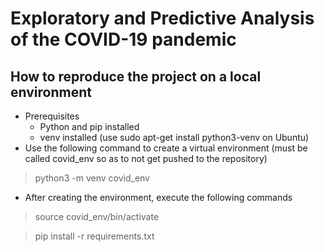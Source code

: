 # Exploratory and Predictive Analysis of the COVID-19 pandemic

## How to reproduce the project on a local environment

- Prerequisites
  - Python and pip installed
  - venv installed (use sudo apt-get install python3-venv on Ubuntu)
- Use the following command to create a virtual environment (must be called covid_env so as to not get pushed to the repository)

> python3 -m venv covid_env

- After creating the environment, execute the following commands

> source covid_env/bin/activate

> pip install -r requirements.txt
